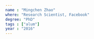 ```yaml
---
name : "Mingchen Zhao"
where: "Research Scientist, Facebook"
degree: "PhD"
tags : ["alum"]
year : "2016"
---
```

